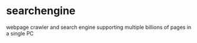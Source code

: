 # searchengine
webpage crawler and search engine supporting multiple billions of pages in a single PC
